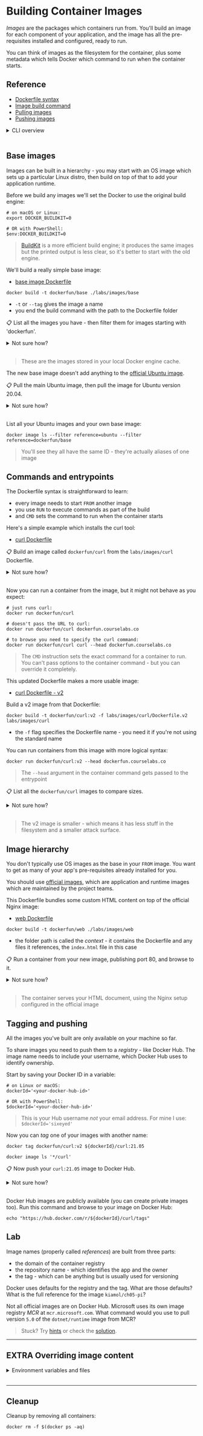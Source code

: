 # Building Container Images

*Images* are the packages which containers run from. You'll build an image for each component of your application, and the image has all the pre-requisites installed and configured, ready to run.

You can think of images as the filesystem for the container, plus some metadata which tells Docker which command to run when the container starts.

## Reference

- [Dockerfile syntax](https://docs.docker.com/engine/reference/builder/)
- [Image build command](https://docs.docker.com/engine/reference/commandline/image_build/)
- [Pulling images](https://docs.docker.com/engine/reference/commandline/image_pull/)
- [Pushing images](https://docs.docker.com/engine/reference/commandline/image_push/)

<details>
  <summary>CLI overview</summary>

You use the `image` commands to work with images. The most popular commands also have aliases:

```
docker image --help

docker build --help

docker pull --help

docker push --help
```

</details><br/>


## Base images

Images can be built in a hierarchy - you may start with an OS image which sets up a particular Linux distro, then build on top of that to add your application runtime.

Before we build any images we'll set the Docker to use the original build engine:

```
# on macOS or Linux:
export DOCKER_BUILDKIT=0

# OR with PowerShell:
$env:DOCKER_BUILDKIT=0
```

> [BuildKit](https://docs.docker.com/develop/develop-images/build_enhancements/) is a more efficient build engine; it produces the same images but the printed output is less clear, so it's better to start with the old engine.

We'll build a really simple base image:

- [base image Dockerfile](/labs/images/base/Dockerfile)

```
docker build -t dockerfun/base ./labs/images/base
```

- `-t` or `--tag` gives the image a name
- you end the build command with the path to the Dockerfile folder


📋 List all the images you have - then filter them for images starting with 'dockerfun'.

<details>
  <summary>Not sure how?</summary>

```
# list all local images:
docker image ls

# and filter for the dockerfun images:
docker image ls 'dockerfun/*'
```

</details><br/>

> These are the images stored in your local Docker engine cache.

The new base image doesn't add anything to the [official Ubuntu image](https://hub.docker.com/_/ubuntu).


📋 Pull the main Ubuntu image, then pull the image for Ubuntu version 20.04.


<details>
  <summary>Not sure how?</summary>

```
docker pull ubuntu

# image versions are set in the tag name:
docker pull ubuntu:20.04
```

</details><br/>

List all your Ubuntu images and your own base image:

```
docker image ls --filter reference=ubuntu --filter reference=dockerfun/base
```

> You'll see they all have the same ID - they're actually aliases of one image

## Commands and entrypoints

The Dockerfile syntax is straightforward to learn:

- every image needs to start `FROM` another image
- you use `RUN` to execute commands as part of the build
- and `CMD` sets the command to run when the container starts

Here's a simple example which installs the curl tool:

- [curl Dockerfile](/labs/images/curl/Dockerfile)

📋 Build an image called `dockerfun/curl` from the `labs/images/curl` Dockerfile.

<details>
  <summary>Not sure how?</summary>

```
docker build -t dockerfun/curl ./labs/images/curl
```

</details><br/>

Now you can run a container from the image, but it might not behave as you expect:

```
# just runs curl:
docker run dockerfun/curl 

# doesn't pass the URL to curl:
docker run dockerfun/curl dockerfun.courselabs.co

# to browse you need to specify the curl command:
docker run dockerfun/curl curl --head dockerfun.courselabs.co
```

> The `CMD` instruction sets the exact command for a container to run. You can't pass options to the container command - but you can override it completely.

This updated Dockerfile makes a more usable image:

- [curl Dockerfile - v2](/labs/images/curl/Dockerfile.v2)

Build a v2 image from that Dockerfile:

```
docker build -t dockerfun/curl:v2 -f labs/images/curl/Dockerfile.v2 labs/images/curl
```

- the `-f` flag specifies the Dockerfile name - you need it if you're not using the standard name

You can run containers from this image with more logical syntax:

```
docker run dockerfun/curl:v2 --head dockerfun.courselabs.co
```

> The `--head` argument in the container command gets passed to the entrypoint

📋 List all the `dockerfun/curl` images to compare sizes.

<details>
  <summary>Not sure how?</summary>

```
docker image ls dockerfun/curl
```

</details><br/>

> The v2 image is smaller - which means it has less stuff in the filesystem and a smaller attack surface.


## Image hierarchy

You don't typically use OS images as the base in your `FROM` image. You want to get as many of your app's pre-requisites already installed for you.

You should use [official images](https://hub.docker.com/search?q=&type=image&image_filter=official&category=languages), which are application and runtime images which are maintained by the project teams.

This Dockerfile bundles some custom HTML content on top of the official Nginx image:

- [web Dockerfile](/labs/images/web/Dockerfile)

```
docker build -t dockerfun/web ./labs/images/web
```

- the folder path is called the *context* - it contains the Dockerfile and any files it references, the `index.html` file in this case

📋 Run a container from your new image, publishing port 80, and browse to it.

<details>
  <summary>Not sure how?</summary>

```
docker run -d -p 8090:80 dockerfun/web

curl localhost:8090
```

</details><br/>

> The container serves your HTML document, using the Nginx setup configured in the official image 

## Tagging and pushing

All the images you've built are only available on your machine so far.

To share images you need to push them to a *registry* - like Docker Hub. The image name needs to include your username, which Docker Hub uses to identify ownership.

Start by saving your Docker ID in a variable:

```
# on Linux or macOS:
dockerId='<your-docker-hub-id>'

# OR with PowerShell:
$dockerId='<your-docker-hub-id>'
```

> This is your Hub username *not* your email address. For mine I use: `$dockerId='sixeyed'`

Now you can *tag* one of your images with another name:

```
docker tag dockerfun/curl:v2 ${dockerId}/curl:21.05

docker image ls '*/curl'
```

📋 Now push your `curl:21.05` image to Docker Hub.

<details>
  <summary>Not sure how?</summary>

```
# log in if you haven't already:
docker login -u ${dockerId}

# push your image:
docker push ${dockerId}/curl:21.05
```

</details><br/>

Docker Hub images are publicly available (you can create private images too). Run this command and browse to your image on Docker Hub:

```
echo "https://hub.docker.com/r/${dockerId}/curl/tags"
```

## Lab

Image names (properly called *references*) are built from three parts:

- the domain of the container registry
- the repository name - which identifies the app and the owner
- the tag - which can be anything but is usually used for versioning

Docker uses defaults for the registry and the tag. What are those defaults? What is the full reference for the image `kiamol/ch05-pi`?

Not all official images are on Docker Hub. Microsoft uses its own image registry *MCR* at `mcr.microsoft.com`. What command would you use to pull version `5.0` of the `dotnet/runtime` image from MCR?

> Stuck? Try [hints](hints.md) or check the [solution](solution.md).

___
## **EXTRA** Overriding image content

<details>
  <summary>Environment variables and files</summary>

```
docker build -t dockerfun/network-test ./labs/images/network-test
```

```
docker run dockerfun/network-test
```

```
docker run -e TEST_DOMAIN=k8sfun.courselabs.co dockerfun/network-test
```

```
docker build -t dockerfun/network-test:override ./labs/images/network-test-override
```

```
docker run dockerfun/network-test:override

docker run -e TEST_DOMAIN=k8sfun.courselabs.co dockerfun/network-test:override
```

docker image history dockerfun/network-test

docker image history dockerfun/network-test:override

</details><br/>

___
## Cleanup

Cleanup by removing all containers:

```
docker rm -f $(docker ps -aq)
```